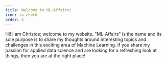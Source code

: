 ```yaml
---
title: Welcome to ML-Affairs!
icon: fa-check
order: 5
---
```


Hi! I am Christos; welcome to my website. "ML-Affairs" is the name and its sole purpose is to share my
  thoughts around interesting topics and challenges in this exciting area of Machine Learning. If you share my
  passion for applied data science and are looking for a refreshing look at things, then you are at the right place!